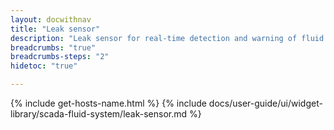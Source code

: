 ```yaml
---
layout: docwithnav
title: "Leak sensor"
description: "Leak sensor for real-time detection and warning of fluid leakage."
breadcrumbs: "true"
breadcrumbs-steps: "2"
hidetoc: "true"

---
```

{% include get-hosts-name.html %}
{% include docs/user-guide/ui/widget-library/scada-fluid-system/leak-sensor.md %}
